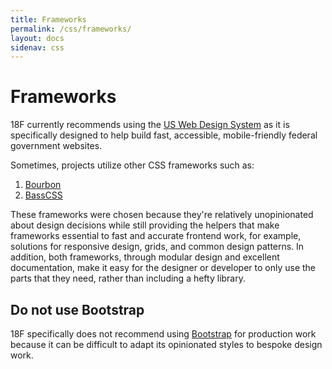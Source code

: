 ```yaml
---
title: Frameworks
permalink: /css/frameworks/
layout: docs
sidenav: css
---
```

# Frameworks

18F currently recommends using the [US Web Design System](https://github.com/uswds/uswds) as it is specifically designed to help build fast, accessible, mobile-friendly federal government websites.

Sometimes, projects utilize other CSS frameworks such as:

1. [Bourbon](https://www.bourbon.io/)
2. [BassCSS](https://www.basscss.com/)

These frameworks were chosen because they're relatively unopinionated about
design decisions while still providing the helpers that make frameworks
essential to fast and accurate frontend work, for example, solutions for
responsive design, grids, and common design patterns. In addition, both
frameworks, through modular design and excellent documentation, make it easy
for the designer or developer to only use the parts that they need, rather than
including a hefty library.

## Do not use Bootstrap
18F specifically does not recommend using [Bootstrap](http://getbootstrap.com/) for production work
because it can be difficult to adapt its opinionated styles to bespoke design work.
